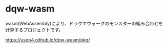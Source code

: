 # dqw-wasm

wasm(WebAssembly)により、ドラクエウォークのモンスターの組み合わせを計算するプロジェクトです。

https://usop4.github.io/dqw-wasm/pkg/

